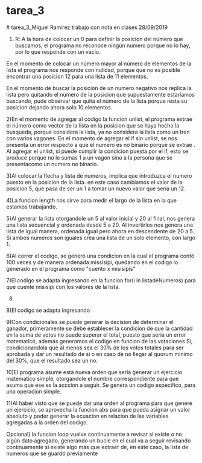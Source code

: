 # tarea_3
﻿# tarea_3_Miguel Ramírez
trabajo con nota en clases 28/09/2019

1) R: A la hora de colocar un 0 para definir la posicion del número que buscamos,
el programa no reconoce ningún numero porque no lo hay, por lo que responde con un vacío.

En el momento de colocar un número mayor al número de elementos de la lista el programa nos responde con nulidad,
porque que no es posible encontrar una posicion 12 para una lista de 11 elementos.

En el momento de buscar la posicion de un numero negativo nos replica la lista pero quitando el número de la posicion que supuestamente
estaríamos buscando, pude observar que quita el número de la lista porque resta su posicion dejando ahora solo 10 elementos.

2)En el momento de agregar al codigo la funcion unlist, el programa extrae el número como vector de la lista en la posicion que se haya 
hecho la busqueda, porque considera la lista, ya no considera la lista como un tren con varios vagones.
En el momento de agregar el if sin unlist, se nos presenta un error respecto a que el numero es no binario porque se extrae .
Al agregar el unlist, si puede cumplir la condicion puesta por el if, esto se produce porque no le sumas 1 a un vagon sino a la persona que se
presentacomo un numero no binario.

3)Al colocar la flecha y lista de numeros, implica que introduzca el numero puesto en la posicion de la lista.
en este caso cambiamos el valor de la posicion 5, que pasa de ser un 1 a tomar un nuevo valor que sería un 12.

4)La funcion length nos sirve para medir el largo de la lista en la que estamos trabajando.

5)Al generar la lista otorgandole un 5 al valor inicial y 20 al final, nos genera una lista secuencial y ordenada desde 5 a 20. Al invertirlos
nos genera una lista de igual manera, ordenada igual pero ahora en descendente de 20 a 5.
Si ambos numeros son iguales crea una lista de un solo elemento, con largo 1.

6)Al correr el codigo, se generó una condicion en la cual el programa contó 100 veces y de manera ordenada missisipi, quedando en el codigo lo
generado en el programa como "cuento x misisipis"

7)El codigo se adapta ingresando en la funcion for(i in listadeNumeros) para que cuente misisipi con los valores de la lista. 

8)
8)El codigo se adapta ingresando

9)Con condicionales se puede generar la decision de determinar el ganador, primeramente se debe establecer la condicion de que
la cantidad en la suma de votos no puede superar el total, puesto que sería un error matematico, además generamos el codigo en funcion
de las votaciones Si, condicionandola que al menos sea el 30% de los votos totales para ser aprobada y dar un resultado de si o en caso de
no llegar al quorum minimo del 30%, que el resultado sea un no.

10)El programa asume esta nueva orden que sería generar un ejercicio matematico simple, otorgandole el nombre correspondiente para que asuma
que ese es la acccion a seguir. Se genera un codigo especifico, para una operacion simple.

11)Al haber visto que se puede dar una orden al programa para que genere un ejercicio, se aprovecha la funcion abs para que pueda asignar un valor
absoluto y poder generar la ecuacion en relacion de las variables agregadas a la orden del codigo.

Opcional) la funcion loop vuelve continuamente a revisar si existe o no algún dato agregado, generando un bucle en el cual va a seguir revisando
continuamente si existe algo más que extraer de, en este caso, la lista de numeros que se guardó previamente


